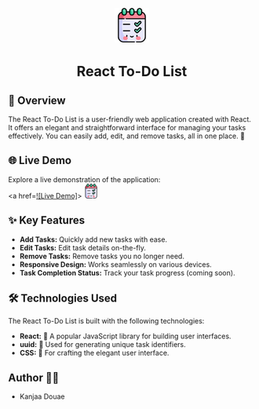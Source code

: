 <!-- Title -->
<div align="center">
  <img src="./public/to-do-list.png" alt="Your App Logo" width="70">
  <h1>React To-Do List</h1>
</div>

## 📌 Overview

The React To-Do List is a user-friendly web application created with React. It offers an elegant and straightforward interface for managing your tasks effectively. You can easily add, edit, and remove tasks, all in one place. 🚀


<!-- Live Demo -->
## 🌐 Live Demo

Explore a live demonstration of the application: <br>
<a href=[![Live Demo]](https://douaekanjaa.github.io/Tp3_react/)>
  <img src="./public/to-do-list.png" alt="Your App Logo" width="30">
</a>




<!-- Features -->
## ✨ Key Features

- **Add Tasks:** Quickly add new tasks with ease.
- **Edit Tasks:** Edit task details on-the-fly.
- **Remove Tasks:** Remove tasks you no longer need.
- **Responsive Design:** Works seamlessly on various devices.
- **Task Completion Status:** Track your task progress (coming soon).


## 🛠️ Technologies Used

The React To-Do List is built with the following technologies:

- **React:** 🚀 A popular JavaScript library for building user interfaces.
- **uuid:** 🔑 Used for generating unique task identifiers.
- **CSS:** 🎨 For crafting the elegant user interface.

## Author 👩‍💻

- Kanjaa Douae

